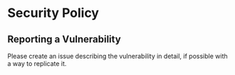 # Security Policy

## Reporting a Vulnerability

Please create an issue describing the vulnerability in detail, if possible with a way to replicate it. 
